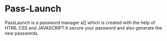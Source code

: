# Pass-Launch
 PassLaunch is a password manager a[[ which is created with the help of HTML CSS and JAVASCRIPT.It secure your password and also generate the new passwords.
